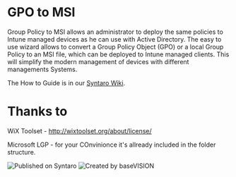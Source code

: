 
# GPO to MSI
Group Policy to MSI allows an administrator to deploy the same policies to Intune managed devices as he can use with Active Directory. The easy to use wizard allows to convert a Group Policy Object (GPO) or a local Group Policy to an MSI file, which can be deployed to Intune managed clients. This will simplify the modern management of devices with different managements Systems.

The How to Guide is in our [Syntaro Wiki](https://wiki.syntaro.com/index.php?title=GPO_to_MSI).

# Thanks to
WiX Toolset - http://wixtoolset.org/about/license/

Microsoft LGP - for your COnvinionce it's allready included in the folder structure.


![Published on Syntaro](https://www.syntaro.com/wp-content/uploads/2017/06/Syntaro_Claim_pos_rgb.png)
![Created by baseVISION](https://www.basevision.ch/wp-content/uploads/2015/12/baseVISION-Logo_RGB.png)
